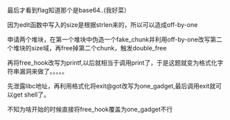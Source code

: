 最后才看到flag知道那个是base64..(我好菜）

因为edit函数中写入的size是根据strlen来的，所以可以造成off-by-one

申请两个堆块，在第一个堆块中伪造一个fake_chunk并利用off-by-one改写第二个堆块的size域，再free掉第二个chunk，触发double_free

再将free_hook改写为printf,以后就相当于调用print了，于是这题就变为格式化字符串漏洞来做了。。。。。

先泄露libc地址，再利用格式化将exit@got改写为one_gadget,最后调用exit就可以get shell了。

不知为啥开始的时候直接将free_hook覆盖为one_gadget不行